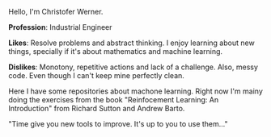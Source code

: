 Hello, I'm Christofer Werner.

__Profession__: Industrial Engineer

__Likes__: Resolve problems and abstract thinking. I enjoy learning about new things, specially if it's about mathematics and machine learning. 

__Dislikes__: Monotony, repetitive actions and lack of a challenge. Also, messy code. Even though I can't keep mine perfectly clean.

Here I have some repositories about machone learning. 
Right now I'm mainy doing the exercises from the book "Reinfocement Learning: An Introduction" from Richard Sutton and Andrew Barto.

"Time give you new tools to improve. It's up to you to use them..."
